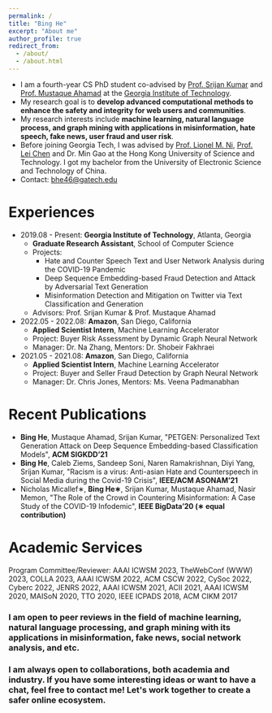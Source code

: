 ```yaml
---
permalink: /
title: "Bing He"
excerpt: "About me"
author_profile: true
redirect_from: 
  - /about/
  - /about.html
---
```


- I am a fourth-year CS PhD student 
  co-advised by [Prof. Srijan Kumar](https://faculty.cc.gatech.edu/~srijan/) and 
  [Prof. Mustaque Ahamad](https://www.cc.gatech.edu/people/mustaque-ahamad) 
  at the [Georgia Institute of Technology](https://www.gatech.edu/).
- My research goal is to **develop advanced computational methods 
  to enhance the safety and integrity for web users and communities**.
- My research interests include **machine learning, natural language process, and graph mining 
  with applications in misinformation, hate speech, fake news, user fraud and user risk**.
- Before joining Georgia Tech, I was advised by [Prof. Lionel M. Ni](https://www.cse.ust.hk/~ni/), [Prof. Lei Chen](https://cse.hkust.edu.hk/~leichen/) and Dr. Min Gao 
  at the Hong Kong University of Science and Technology. 
  I got my bachelor from the University of Electronic Science and Technology of China.
- Contact: bhe46@gatech.edu

# Experiences
- 2019.08 - Present: **Georgia Institute of Technology**, Atlanta, Georgia
  * **Graduate Research Assistant**, School of Computer Science
  * Projects: 
    * Hate and Counter Speech Text and User Network Analysis during the COVID-19 Pandemic
    * Deep Sequence Embedding-based Fraud Detection and Attack by Adversarial Text Generation
    * Misinformation Detection and Mitigation on Twitter via Text Classification and Generation 
  * Advisors: Prof. Srijan Kumar & Prof. Mustaque Ahamad
- 2022.05 - 2022.08: **Amazon**, San Diego, California
  * **Applied Scientist Intern**, Machine Learning Accelerator
  * Project: Buyer Risk Assessment by Dynamic Graph Neural Network
  * Manager: Dr. Na Zhang, Mentors: Dr. Shobeir Fakhraei
- 2021.05 - 2021.08: **Amazon**, San Diego, California
  * **Applied Scientist Intern**, Machine Learning Accelerator
  * Project: Buyer and Seller Fraud Detection by Graph Neural Network
  * Manager: Dr. Chris Jones, Mentors: Ms. Veena Padmanabhan


# Recent Publications
- **Bing He**, Mustaque Ahamad, Srijan Kumar, "PETGEN: Personalized Text Generation Attack on Deep
Sequence Embedding-based Classification Models", **ACM SIGKDD’21**
- **Bing He**, Caleb Ziems, Sandeep Soni, Naren Ramakrishnan, Diyi Yang, Srijan Kumar, "Racism is a
virus: Anti-asian Hate and Counterspeech in Social Media during the Covid-19 Crisis", **IEEE/ACM
ASONAM’21**
- Nicholas Micallef∗, **Bing He∗**, Srijan Kumar, Mustaque Ahamad, Nasir Memon, "The Role of the Crowd
in Countering Misinformation: A Case Study of the COVID-19 Infodemic", **IEEE BigData’20 (∗ equal
contribution)**

# Academic Services
<!---
Goal: at least 50 review records for my future development
- Added ICWSM'23: # of reviews: 13
- on Oct 26 2022, Added 2022 The 14th International Conference on Cyber-Enabled Distributed Computing and Knowledge Discovery: # of reviews: 14
- on Oct 29 2022, Got the review invitation from JENRS, but, just an application, list it as a potential, but I do not include it
-->
Program Committee/Reviewer: 
AAAI ICWSM 2023, TheWebConf (WWW) 2023, COLLA 2023,
AAAI ICWSM 2022, ACM CSCW 2022, CySoc 2022, Cyberc 2022, JENRS 2022,
AAAI ICWSM 2021, ACII 2021,
AAAI ICWSM 2020, MAISoN 2020, TTO 2020,
IEEE ICPADS 2018,
ACM CIKM 2017

### I am open to peer reviews in the field of machine learning, natural language processing, and graph mining with its applications in misinformation, fake news, social network analysis, and etc.
### I am always open to collaborations, both academia and industry. If you have some interesting ideas or want to have a chat, feel free to contact me! Let's work together to create a safer online ecosystem.
